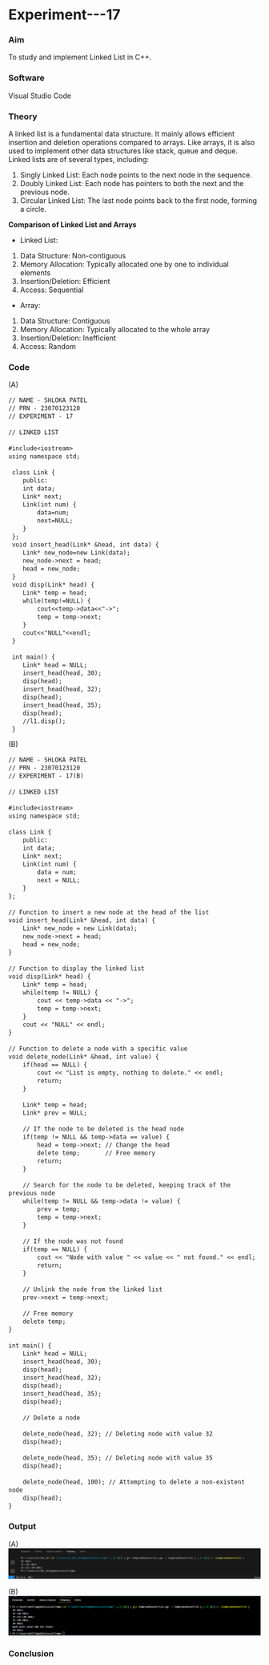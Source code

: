 # Experiment---17 

### Aim 
To study and implement Linked List in C++. 

### Software 
Visual Studio Code 

### Theory 
A linked list is a fundamental data structure. It mainly allows efficient insertion and deletion operations compared to arrays. Like arrays, it is also used to implement other data structures like stack, queue and deque. <br> 
Linked lists are of several types, including: <br> 
<ol><li>Singly Linked List: Each node points to the next node in the sequence.</li>
<li>Doubly Linked List: Each node has pointers to both the next and the previous node.</li>
<li>Circular Linked List: The last node points back to the first node, forming a circle.</li></ol>

<b>Comparison of Linked List and Arrays</b> 
<ul><li>Linked List:</li></ul>
<ol><li>Data Structure: Non-contiguous</li>
<li>Memory Allocation: Typically allocated one by one to individual elements</li>
<li>Insertion/Deletion: Efficient</li>
<li>Access: Sequential</li></ol>
<ul><li>Array:</li></ul>
<ol><li>Data Structure: Contiguous</li>
<li>Memory Allocation: Typically allocated to the whole array</li>
<li>Insertion/Deletion: Inefficient</li>
<li>Access: Random</li></ol> 
 
### Code       
(A) <br> 
```
// NAME - SHLOKA PATEL 
// PRN - 23070123120 
// EXPERIMENT - 17 

// LINKED LIST 

#include<iostream>
using namespace std; 
 
 class Link {
    public:
    int data;
    Link* next;
    Link(int num) {
        data=num;
        next=NULL;
    }
 };
 void insert_head(Link* &head, int data) {
    Link* new_node=new Link(data);
    new_node->next = head; 
    head = new_node;
 }
 void disp(Link* head) {
    Link* temp = head;
    while(temp!=NULL) { 
        cout<<temp->data<<"->";
        temp = temp->next;
    } 
    cout<<"NULL"<<endl;
 }

 int main() {
    Link* head = NULL;
    insert_head(head, 30);
    disp(head);
    insert_head(head, 32);
    disp(head);
    insert_head(head, 35);
    disp(head);
    //l1.disp(); 
 }  
```

(B) 
```
// NAME - SHLOKA PATEL 
// PRN - 23070123120 
// EXPERIMENT - 17(B) 

// LINKED LIST 

#include<iostream>
using namespace std; 
 
class Link {
    public:
    int data;
    Link* next;
    Link(int num) {
        data = num;
        next = NULL;
    }
};

// Function to insert a new node at the head of the list
void insert_head(Link* &head, int data) {
    Link* new_node = new Link(data);
    new_node->next = head; 
    head = new_node;
}

// Function to display the linked list
void disp(Link* head) {
    Link* temp = head;
    while(temp != NULL) { 
        cout << temp->data << "->";
        temp = temp->next;
    } 
    cout << "NULL" << endl;
}

// Function to delete a node with a specific value
void delete_node(Link* &head, int value) {
    if(head == NULL) {
        cout << "List is empty, nothing to delete." << endl;
        return;
    }

    Link* temp = head;
    Link* prev = NULL;

    // If the node to be deleted is the head node
    if(temp != NULL && temp->data == value) {
        head = temp->next; // Change the head
        delete temp;       // Free memory
        return;
    }

    // Search for the node to be deleted, keeping track of the previous node
    while(temp != NULL && temp->data != value) {
        prev = temp;
        temp = temp->next;
    }

    // If the node was not found
    if(temp == NULL) {
        cout << "Node with value " << value << " not found." << endl;
        return;
    }

    // Unlink the node from the linked list
    prev->next = temp->next;

    // Free memory
    delete temp;
}

int main() {
    Link* head = NULL;
    insert_head(head, 30);
    disp(head);
    insert_head(head, 32);
    disp(head);
    insert_head(head, 35);
    disp(head);

    // Delete a node 

    delete_node(head, 32); // Deleting node with value 32
    disp(head);

    delete_node(head, 35); // Deleting node with value 35
    disp(head);

    delete_node(head, 100); // Attempting to delete a non-existent node
    disp(head); 
} 
```

### Output 
(A) <br> 
![](https://github.com/Shloka-Patel/Experiment---17/blob/main/Output_17A.png) 

(B) <br> 
![](https://github.com/Shloka-Patel/Experiment---17/blob/main/Output_17B%20.png) 

### Conclusion 
